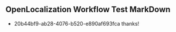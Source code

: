 ## OpenLocalization Workflow Test MarkDown
* 20b44bf9-ab28-4076-b520-e890af693fca 
thanks!<!--HONumber=Mar16_HO3-->
